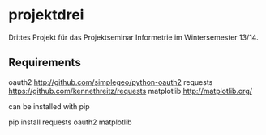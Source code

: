 projektdrei
===========

Drittes Projekt für das Projektseminar Informetrie im Wintersemester 13/14.


Requirements
------------

oauth2   http://github.com/simplegeo/python-oauth2
requests https://github.com/kennethreitz/requests
matplotlib http://matplotlib.org/

can be installed with pip

pip install requests oauth2 matplotlib